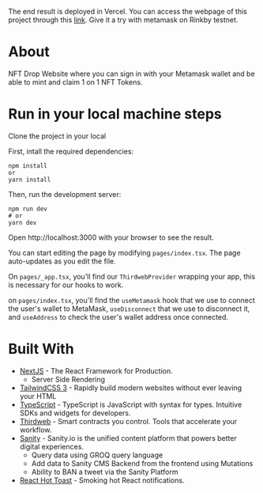 The end result is deployed in Vercel. You can access the webpage of this project through this [link](mega-minter.vercel.app).
Give it a try with metamask on Rinkby testnet.

# About
NFT Drop Website where you can sign in with your Metamask wallet and be able to mint and claim 1 on 1 NFT Tokens.

# Run in your local machine steps

Clone the project in your local 

First, intall the required dependencies:
```
npm install
or
yarn install
```
Then, run the development server:

```
npm run dev
# or
yarn dev
```
Open http://localhost:3000 with your browser to see the result.

You can start editing the page by modifying `pages/index.tsx`. The page auto-updates as you edit the file.

On `pages/_app.tsx`, you'll find our `ThirdwebProvider` wrapping your app, this is necessary for our hooks to work.

on `pages/index.tsx`, you'll find the `useMetamask` hook that we use to connect the user's wallet to MetaMask, `useDisconnect` that we use to disconnect it, and `useAddress` to check the user's wallet address once connected.

# Built With

- [NextJS](https://nextjs.org/) - The React Framework
  for Production.
  - Server Side Rendering
- [TailwindCSS 3](https://tailwindcss.com/) - Rapidly build modern websites without ever leaving your HTML
- [TypeScript](https://www.typescriptlang.org/) - TypeScript is JavaScript with syntax for types.
  Intuitive SDKs and widgets for developers.
- [Thirdweb](https://thirdweb.com/) - Smart contracts you control. Tools that accelerate your workflow.
- [Sanity](https://www.sanity.io/) - Sanity.io is the unified content platform that powers better digital experiences.
  - Query data using GROQ query language
  - Add data to Sanity CMS Backend from the frontend using Mutations
  - Ability to BAN a tweet via the Sanity Platform
- [React Hot Toast](https://react-hot-toast.com/) - Smoking hot React notifications.
